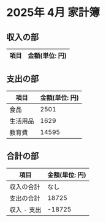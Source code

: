# 2025年 4月 家計簿

## 収入の部
|項目|金額(単位: 円)|
|--|--|

## 支出の部
|項目|金額(単位: 円)|
|--|--|
|食品|2501|
|生活用品|1629|
|教育費|14595|

## 合計の部
|項目|金額(単位: 円)|
|--|--|
|収入の合計|なし|
|支出の合計|18725|
|収入 - 支出|-18725|
